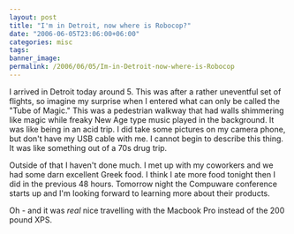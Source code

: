 ```yaml
---
layout: post
title: "I'm in Detroit, now where is Robocop?"
date: "2006-06-05T23:06:00+06:00"
categories: misc 
tags: 
banner_image: 
permalink: /2006/06/05/Im-in-Detroit-now-where-is-Robocop
---
```


I arrived in Detroit today around 5. This was after a rather uneventful set of flights, so imagine my surprise when I entered what can only be called the "Tube of Magic." This was a pedestrian walkway that had walls shimmering like magic while freaky New Age type music played in the background. It was like being in an acid trip. I did take some pictures on my camera phone, but don't have my USB cable with me. I cannot begin to describe this thing. It was like something out of a 70s drug trip. 

Outside of that I haven't done much. I met up with my coworkers and we had some darn excellent Greek food. I think I ate more food tonight then I did in the previous 48 hours. Tomorrow night the Compuware conference starts up and I'm looking forward to learning more about their products. 

Oh - and it was <i>real</i> nice travelling with the Macbook Pro instead of the 200 pound XPS.